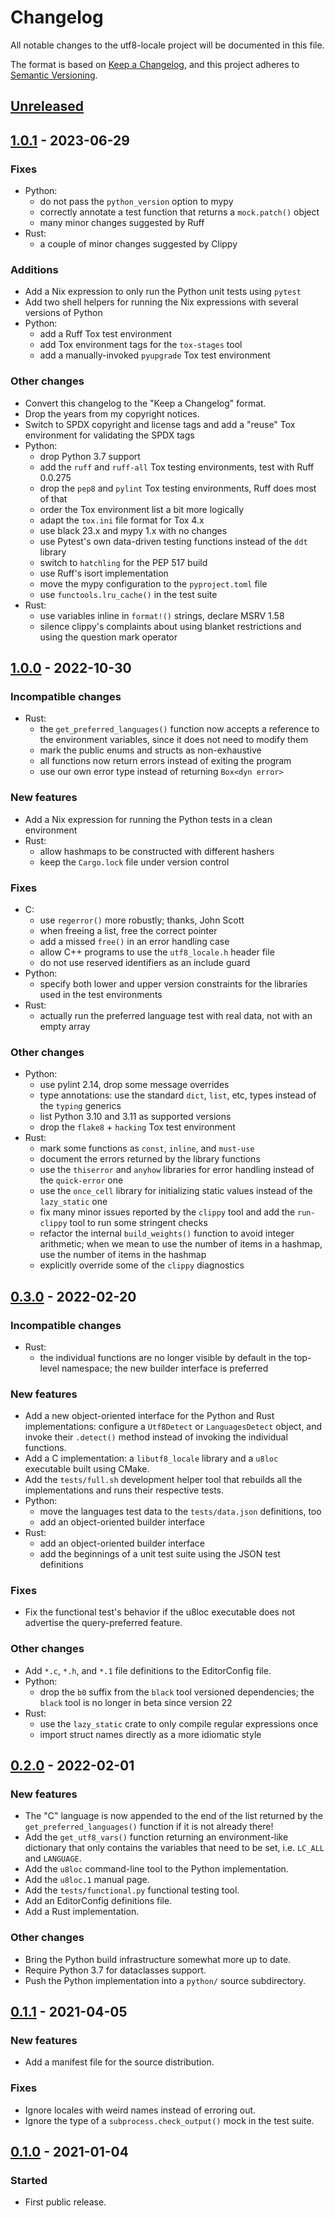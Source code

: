 <!--
SPDX-FileCopyrightText: Peter Pentchev <roam@ringlet.net>
SPDX-License-Identifier: BSD-2-Clause
-->

# Changelog

All notable changes to the utf8-locale project will be documented in this file.

The format is based on [Keep a Changelog](https://keepachangelog.com/en/1.1.0/),
and this project adheres to [Semantic Versioning](https://semver.org/spec/v2.0.0.html).

## [Unreleased]

## [1.0.1] - 2023-06-29

### Fixes

- Python:
    - do not pass the `python_version` option to mypy
    - correctly annotate a test function that returns a `mock.patch()` object
    - many minor changes suggested by Ruff
- Rust:
    - a couple of minor changes suggested by Clippy

### Additions

- Add a Nix expression to only run the Python unit tests using `pytest`
- Add two shell helpers for running the Nix expressions with several
  versions of Python
- Python:
    - add a Ruff Tox test environment
    - add Tox environment tags for the `tox-stages` tool
    - add a manually-invoked `pyupgrade` Tox test environment

### Other changes

- Convert this changelog to the "Keep a Changelog" format.
- Drop the years from my copyright notices.
- Switch to SPDX copyright and license tags and add a "reuse" Tox environment for
  validating the SPDX tags
- Python:
    - drop Python 3.7 support
    - add the `ruff` and `ruff-all` Tox testing environments, test with Ruff 0.0.275
    - drop the `pep8` and `pylint` Tox testing environments, Ruff does most of that
    - order the Tox environment list a bit more logically
    - adapt the `tox.ini` file format for Tox 4.x
    - use black 23.x and mypy 1.x with no changes
    - use Pytest's own data-driven testing functions instead of the `ddt` library
    - switch to `hatchling` for the PEP 517 build
    - use Ruff's isort implementation
    - move the mypy configuration to the `pyproject.toml` file
    - use `functools.lru_cache()` in the test suite
- Rust:
    - use variables inline in `format!()` strings, declare MSRV 1.58
    - silence clippy's complaints about using blanket restrictions and
      using the question mark operator

## [1.0.0] - 2022-10-30

### Incompatible changes

- Rust:
    - the `get_preferred_languages()` function now accepts a reference to
      the environment variables, since it does not need to modify them
    - mark the public enums and structs as non-exhaustive
    - all functions now return errors instead of exiting the program
    - use our own error type instead of returning `Box<dyn error>`

### New features

- Add a Nix expression for running the Python tests in a clean environment
- Rust:
    - allow hashmaps to be constructed with different hashers
    - keep the `Cargo.lock` file under version control

### Fixes

- C:
    - use `regerror()` more robustly; thanks, John Scott
    - when freeing a list, free the correct pointer
    - add a missed `free()` in an error handling case
    - allow C++ programs to use the `utf8_locale.h` header file
    - do not use reserved identifiers as an include guard
- Python:
    - specify both lower and upper version constraints for the libraries used in
      the test environments
- Rust:
    - actually run the preferred language test with real data, not with
      an empty array

### Other changes

- Python:
    - use pylint 2.14, drop some message overrides
    - type annotations: use the standard `dict`, `list`, etc, types instead of
      the `typing` generics
    - list Python 3.10 and 3.11 as supported versions
    - drop the `flake8` + `hacking` Tox test environment
- Rust:
    - mark some functions as `const`, `inline`, and `must-use`
    - document the errors returned by the library functions
    - use the `thiserror` and `anyhow` libraries for error handling instead of
      the `quick-error` one
    - use the `once_cell` library for initializing static values instead of
      the `lazy_static` one
    - fix many minor issues reported by the `clippy` tool and add
      the `run-clippy` tool to run some stringent checks
    - refactor the internal `build_weights()` function to avoid integer
      arithmetic; when we mean to use the number of items in a hashmap,
      use the number of items in the hashmap
    - explicitly override some of the `clippy` diagnostics

## [0.3.0] - 2022-02-20

### Incompatible changes

- Rust:
    - the individual functions are no longer visible by default in
      the top-level namespace; the new builder interface is preferred

### New features

- Add a new object-oriented interface for the Python and Rust
  implementations: configure a `Utf8Detect` or `LanguagesDetect` object,
  and invoke their `.detect()` method instead of invoking the individual
  functions.
- Add a C implementation: a `libutf8_locale` library and a `u8loc`
  executable built using CMake.
- Add the `tests/full.sh` development helper tool that rebuilds all
  the implementations and runs their respective tests.
- Python:
    - move the languages test data to the `tests/data.json` definitions, too
    - add an object-oriented builder interface
- Rust:
    - add an object-oriented builder interface
    - add the beginnings of a unit test suite using the JSON test definitions

### Fixes

- Fix the functional test's behavior if the u8loc executable does not
  advertise the query-preferred feature.

### Other changes

- Add `*.c`, `*.h`, and `*.1` file definitions to the EditorConfig file.
- Python:
    - drop the `b0` suffix from the `black` tool versioned dependencies;
      the `black` tool is no longer in beta since version 22
- Rust:
    - use the `lazy_static` crate to only compile regular expressions once
    - import struct names directly as a more idiomatic style

## [0.2.0] - 2022-02-01

### New features

- The "C" language is now appended to the end of the list returned by
  the `get_preferred_languages()` function if it is not already there!
- Add the `get_utf8_vars()` function returning an environment-like
  dictionary that only contains the variables that need to be set,
  i.e. `LC_ALL` and `LANGUAGE`.
- Add the `u8loc` command-line tool to the Python implementation.
- Add the `u8loc.1` manual page.
- Add the `tests/functional.py` functional testing tool.
- Add an EditorConfig definitions file.
- Add a Rust implementation.

### Other changes

- Bring the Python build infrastructure somewhat more up to date.
- Require Python 3.7 for dataclasses support.
- Push the Python implementation into a `python/` source subdirectory.

## [0.1.1] - 2021-04-05

### New features

- Add a manifest file for the source distribution.

### Fixes

- Ignore locales with weird names instead of erroring out.
- Ignore the type of a `subprocess.check_output()` mock in the test suite.

## [0.1.0] - 2021-01-04

### Started

- First public release.

[Unreleased]: https://gitlab.com/ppentchev/utf8-locale/-/compare/release%2F1.0.1...main
[1.0.1]: https://gitlab.com/ppentchev/utf8-locale/-/compare/release%2F1.0.0...release%2F1.0.1
[1.0.0]: https://gitlab.com/ppentchev/utf8-locale/-/compare/release%2F0.3.0...release%2F1.0.0
[0.3.0]: https://gitlab.com/ppentchev/utf8-locale/-/compare/release%2F0.2.0...release%2F0.3.0
[0.2.0]: https://gitlab.com/ppentchev/utf8-locale/-/compare/release%2F0.1.1...release%2F0.2.0
[0.1.1]: https://gitlab.com/ppentchev/utf8-locale/-/compare/release%2F0.1.0...release%2F0.1.1
[0.1.0]: https://gitlab.com/ppentchev/utf8-locale/-/tags/release%2F0.1.0
